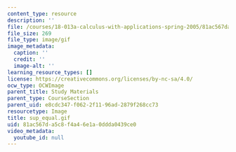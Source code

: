 ```yaml
---
content_type: resource
description: ''
file: /courses/18-013a-calculus-with-applications-spring-2005/81ac567da5c8f4a46e1a0ddda0439ce0_sup_equal.gif
file_size: 269
file_type: image/gif
image_metadata:
  caption: ''
  credit: ''
  image-alt: ''
learning_resource_types: []
license: https://creativecommons.org/licenses/by-nc-sa/4.0/
ocw_type: OCWImage
parent_title: Study Materials
parent_type: CourseSection
parent_uid: e8cdc347-f062-2f11-96ad-2879f268cc73
resourcetype: Image
title: sup_equal.gif
uid: 81ac567d-a5c8-f4a4-6e1a-0ddda0439ce0
video_metadata:
  youtube_id: null
---
```

